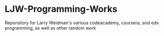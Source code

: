 LJW-Programming-Works
=====================

Reporsitory for Larry Weidman's various codeacademy, coursera, and edx programming, as well as other random work
